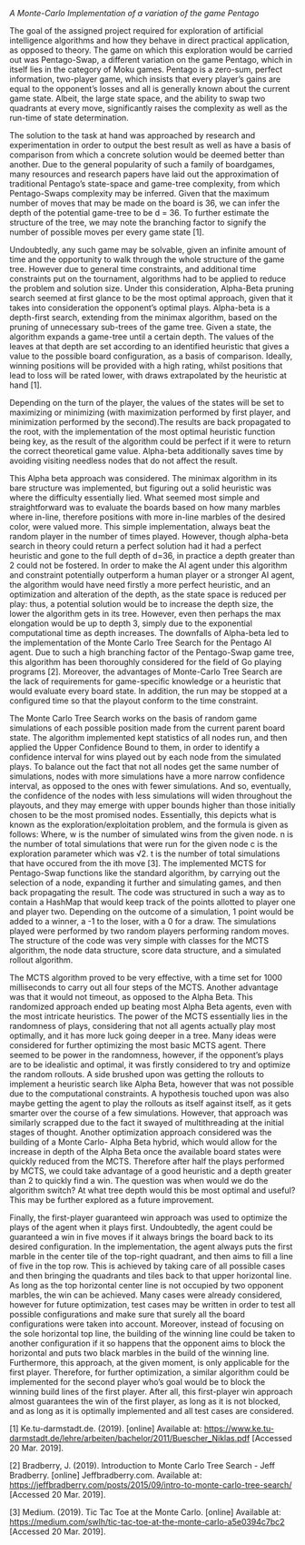   
  *A Monte-Carlo Implementation of a variation of the game Pentago*
  
  The goal of the assigned project required for exploration of artificial intelligence
algorithms and how they behave in direct practical application, as opposed to theory.
The game on which this exploration would be carried out was Pentago-Swap, a different
variation on the game Pentago, which in itself lies in the category of Moku games.
Pentago is a zero-sum, perfect information, two-player game, which insists that every
player’s gains are equal to the opponent’s losses and all is generally known about the
current game state. Albeit, the large state space, and the ability to swap two quadrants
at every move, significantly raises the complexity as well as the run-time of state
determination.

  The solution to the task at hand was approached by research and
experimentation in order to output the best result as well as have a basis of comparison
from which a concrete solution would be deemed better than another. Due to the
general popularity of such a family of boardgames, many resources and research
papers have laid out the approximation of traditional Pentago’s state-space and
game-tree complexity, from which Pentago-Swaps complexity may be inferred.
Given that the maximum number of moves that may be made on the board is 36, we
can infer the depth of the potential game-tree to be d = 36. To further estimate the
structure of the tree, we may note the branching factor to signify the number of possible
moves per every game state [1].

  Undoubtedly, any such game may be solvable, given an infinite amount of time
and the opportunity to walk through the whole structure of the game tree. However due
to general time constraints, and additional time constraints put on the tournament,
algorithms had to be applied to reduce the problem and solution size. Under this
consideration, Alpha-Beta pruning search seemed at first glance to be the most optimal
approach, given that it takes into consideration the opponent’s optimal plays. Alpha-beta
is a depth-first search, extending from the minimax algorithm, based on the pruning of
unnecessary sub-trees of the game tree. Given a state, the algorithm expands a
game-tree until a certain depth. The values of the leaves at that depth are set according
to an identified heuristic that gives a value to the possible board configuration, as a
basis of comparison. Ideally, winning positions will be provided with a high rating, whilst
positions that lead to loss will be rated lower, with draws extrapolated by the heuristic at
hand [1].

  Depending on the turn of the player, the values of the states will be set to
maximizing or minimizing (with maximization performed by first player, and minimization
performed by the second).The results are back propagated to the root, with the
implementation of the most optimal heuristic function being key, as the result of the
algorithm could be perfect if it were to return the correct theoretical game value.
Alpha-beta additionally saves time by avoiding visiting needless nodes that do not affect
the result.

  This Alpha beta approach was considered. The minimax algorithm in its bare
structure was implemented, but figuring out a solid heuristic was where the difficulty
essentially lied. What seemed most simple and straightforward was to evaluate the
boards based on how many marbles where in-line, therefore positions with more in-line
marbles of the desired color, were valued more. This simple implementation, always
beat the random player in the number of times played. However, though alpha-beta
search in theory could return a perfect solution had it had a perfect heuristic and gone to
the full depth of d=36, in practice a depth greater than 2 could not be fostered. In order
to make the AI agent under this algorithm and constraint potentially outperform a human
player or a stronger AI agent, the algorithm would have need firstly a more perfect
heuristic, and an optimization and alteration of the depth, as the state space is reduced
per play: thus, a potential solution would be to increase the depth size, the lower the
algorithm gets in its tree. However, even then perhaps the max elongation would be up
to depth 3, simply due to the exponential computational time as depth increases.
The downfalls of Alpha-beta led to the implementation of the Monte Carlo Tree
Search for the Pentago AI agent. Due to such a high branching factor of the
Pentago-Swap game tree, this algorithm has been thoroughly considered for the field of
Go playing programs [2]. Moreover, the advantages of Monte-Carlo Tree Search are the
lack of requirements for game-specific knowledge or a heuristic that would evaluate
every board state. In addition, the run may be stopped at a configured time so that the
playout conform to the time constraint.

  The Monte Carlo Tree Search works on the basis of random game simulations of
each possible position made from the current parent board state. The algorithm
implemented kept statistics of all nodes run, and then applied the Upper Confidence
Bound to them, in order to identify a confidence interval for wins played out by each
node from the simulated plays. To balance out the fact that not all nodes get the same
number of simulations, nodes with more simulations have a more narrow confidence
interval, as opposed to the ones with fewer simulations. And so, eventually, the
confidence of the nodes with less simulations will widen throughout the playouts, and
they may emerge with upper bounds higher than those initially chosen to be the most
promised nodes. Essentially, this depicts what is known as the exploration/exploitation
problem, and the formula is given as follows:
Where,
w is the number of simulated wins from the given node.
n is the number of total simulations that were run for the given node
c is the exploration parameter which was √2.
t is the number of total simulations that have occured from the ith move [3].
The implemented MCTS for Pentago-Swap functions like the standard algorithm,
by carrying out the selection of a node, expanding it further and simulating games, and
then back propagating the result. The code was structured in such a way as to contain a
HashMap that would keep track of the points allotted to player one and player two.
Depending on the outcome of a simulation, 1 point would be added to a winner, a -1 to
the loser, with a 0 for a draw. The simulations played were performed by two random
players performing random moves. The structure of the code was very simple with
classes for the MCTS algorithm, the node data structure, score data structure, and a
simulated rollout algorithm.

  The MCTS algorithm proved to be very effective, with a time set for 1000
milliseconds to carry out all four steps of the MCTS. Another advantage was that it
would not timeout, as opposed to the Alpha Beta. This randomized approach ended up
beating most Alpha Beta agents, even with the most intricate heuristics. The power of
the MCTS essentially lies in the randomness of plays, considering that not all agents
actually play most optimally, and it has more luck going deeper in a tree.
Many ideas were considered for further optimizing the most basic MCTS agent.
There seemed to be power in the randomness, however, if the opponent’s plays are to
be idealistic and optimal, it was firstly considered to try and optimize the random
rollouts. A side brushed upon was getting the rollouts to implement a heuristic search
like Alpha Beta, however that was not possible due to the computational constraints. A
hypothesis touched upon was also maybe getting the agent to play the rollouts as itself
against itself, as it gets smarter over the course of a few simulations. However, that
approach was similarly scrapped due to the fact it swayed of multithreading at the initial
stages of thought. Another optimization approach considered was the building of a
Monte Carlo- Alpha Beta hybrid, which would allow for the increase in depth of the
Alpha Beta once the available board states were quickly reduced from the MCTS.
Therefore after half the plays performed by MCTS, we could take advantage of a good
heuristic and a depth greater than 2 to quickly find a win. The question was when would
we do the algorithm switch? At what tree depth would this be most optimal and useful?
This may be further explored as a future improvement.
  
   Finally, the first-player guaranteed win approach was used to optimize the plays
of the agent when it plays first. Undoubtedly, the agent could be guaranteed a win in
five moves if it always brings the board back to its desired configuration. In the
implementation, the agent always puts the first marble in the center tile of the top-right
quadrant, and then aims to fill a line of five in the top row. This is achieved by taking
care of all possible cases and then bringing the quadrants and tiles back to that upper
horizontal line. As long as the top horizontal center line is not occupied by two opponent
marbles, the win can be achieved. Many cases were already considered, however for
future optimization, test cases may be written in order to test all possible configurations
and make sure that surely all the board configurations were taken into account.
Moreover, instead of focusing on the sole horizontal top line, the building of the winning
line could be taken to another configuration if it so happens that the opponent aims to
block the horizontal and puts two black marbles in the build of the winning line.
Furthermore, this approach, at the given moment, is only applicable for the first player.
Therefore, for further optimization, a similar algorithm could be implemented for the
second player who’s goal would be to block the winning build lines of the first player.
After all, this first-player win approach almost guarantees the win of the first player, as
long as it is not blocked, and as long as it is optimally implemented and all test cases
are considered.

[1] Ke.tu-darmstadt.de. (2019). [online] Available at:
https://www.ke.tu-darmstadt.de/lehre/arbeiten/bachelor/2011/Buescher_Niklas.pdf [Accessed 20
Mar. 2019].

[2] Bradberry, J. (2019). Introduction to Monte Carlo Tree Search - Jeff Bradberry. [online]
Jeffbradberry.com. Available at:
https://jeffbradberry.com/posts/2015/09/intro-to-monte-carlo-tree-search/ [Accessed 20 Mar.
2019].

[3] Medium. (2019). Tic Tac Toe at the Monte Carlo. [online] Available at:
https://medium.com/swlh/tic-tac-toe-at-the-monte-carlo-a5e0394c7bc2 [Accessed 20 Mar. 2019].
